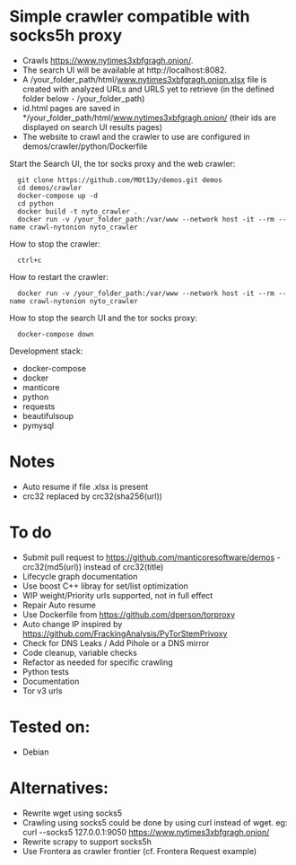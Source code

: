 # Simple crawler compatible with socks5h proxy

- Crawls https://www.nytimes3xbfgragh.onion/.
- The search UI will be available at http://localhost:8082.
- A /your_folder_path/html/www.nytimes3xbfgragh.onion.xlsx file is created with analyzed URLs and URLS yet to retrieve (in the defined folder below - /your_folder_path)
- id.html pages are saved in */your_folder_path/html/www.nytimes3xbfgragh.onion/ (their ids are displayed on search UI results pages)
- The website to crawl and the crawler to use are configured in demos/crawler/python/Dockerfile

Start the Search UI, the tor socks proxy and the web crawler:
```
  git clone https://github.com/M0t13y/demos.git demos
  cd demos/crawler
  docker-compose up -d
  cd python
  docker build -t nyto_crawler .
  docker run -v /your_folder_path:/var/www --network host -it --rm --name crawl-nytonion nyto_crawler
```

How to stop the crawler:
```
  ctrl+c
```

How to restart the crawler:
```
  docker run -v /your_folder_path:/var/www --network host -it --rm --name crawl-nytonion nyto_crawler
```


How to stop the search UI and the tor socks proxy:
```
  docker-compose down
```

Development stack:
  - docker-compose
  - docker
  - manticore
  - python
  -   requests
  -   beautifulsoup
  -   pymysql

# Notes
- Auto resume if file .xlsx is present
- crc32 replaced by crc32(sha256(url))

# To do
- Submit pull request to https://github.com/manticoresoftware/demos - crc32(md5(url)) instead of crc32(title)
- Lifecycle graph documentation
- Use boost C++ libray for set/list optimization
- WIP weight/Priority urls supported, not in full effect
- Repair Auto resume
- Use Dockerfile from https://github.com/dperson/torproxy
- Auto change IP inspired by https://github.com/FrackingAnalysis/PyTorStemPrivoxy
- Check for DNS Leaks / Add Pihole or a DNS mirror
- Code cleanup, variable checks
- Refactor as needed for specific crawling
- Python tests
- Documentation
- Tor v3 urls

# Tested on:
- Debian

# Alternatives:
- Rewrite wget using socks5
- Crawling using socks5 could be done by using curl instead of wget.
eg: curl --socks5 127.0.0.1:9050 https://www.nytimes3xbfgragh.onion/
- Rewrite scrapy to support socks5h
- Use Frontera as crawler frontier (cf. Frontera Request example)
